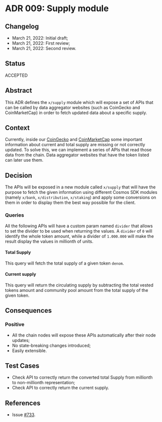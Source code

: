 # ADR 009: Supply module

## Changelog

- March 21, 2022: Initial draft;
- March 21, 2022: First review;
- March 21, 2022: Second review.

## Status

ACCEPTED

## Abstract

This ADR defines the `x/supply` module which will expose a set of APIs that can be called by data aggregator websites (such as CoinGecko and CoinMarketCap) in order to fetch updated data about a specific supply.

## Context

Currently, inside our [CoinGecko](https://www.coingecko.com/en/coins/desmos) and [CoinMarketCap](https://coinmarketcap.com/currencies/desmos/) some important information about current and total supply are missing or not correctly updated. To solve this, we can implement a series of APIs that read those data from the chain. Data aggregator websites that have the token listed can later use them.

## Decision

The APIs will be exposed in a new module called `x/supply` that will have the purpose to fetch the given information using different Cosmos SDK modules (namely `x/bank`, `x/distribution`, `x/staking`) and apply some conversions on them in order to display them the best way possible for the client.

### Queries

All the following APIs will have a custom param named `divider` that allows to set the divider to be used when 
returning the values. A `divider` of `0` will identify the whole token amount, while a divider of `1.000.000` will make the result display the values in millionth of units.

#### Total Supply

This query will fetch the total supply of a given token `denom`.

#### Current supply

This query will return the circulating supply by subtracting the total vested tokens amount and community pool amount from the total supply of the given token.

## Consequences

### Positive
- All the chain nodes will expose these APIs automatically after their node updates;
- No state-breaking changes introduced;
- Easily extensible.

## Test Cases

- Check API to correctly return the converted total Supply from millionth to non-millionth representation;
- Check API to correctly return the current supply.

## References

- Issue [#733](https://github.com/desmos-labs/desmos/issues/773).